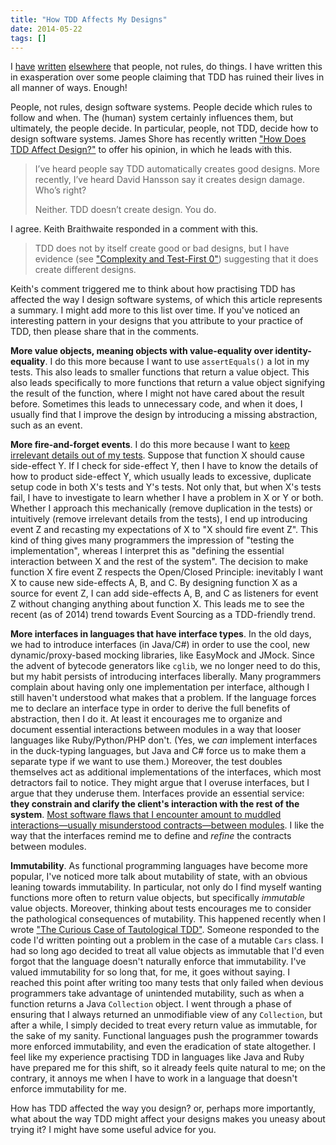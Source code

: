 ```yaml
---
title: "How TDD Affects My Designs"
date: 2014-05-22
tags: []
---
```

I [have](https://twitter.com/jbrains/status/205679396508549120) [written](https://twitter.com/jbrains/status/468555663929769984) [elsewhere](https://twitter.com/jbrains/status/314574600069607424) that people, not rules, do things. I have written this in exasperation over some people claiming that TDD has ruined their lives in all manner of ways. Enough!

People, not rules, design software systems. People decide which rules to follow and when. The (human) system certainly influences them, but ultimately, the people decide. In particular, people, not TDD, decide how to design software systems. James Shore has recently written ["How Does TDD Affect Design?"](https://link.jbrains.ca/1ktgs6B) to offer his opinion, in which he leads with this.

> I’ve heard people say TDD automatically creates good designs. More recently, I’ve heard David Hansson say it creates design damage. Who’s right?
>
> Neither. TDD doesn’t create design. You do.

I agree. Keith Braithwaite responded in a comment with this.

> TDD does not by itself create good or bad designs, but I have evidence (see ["Complexity and Test-First 0"](https://link.jbrains.ca/1ktgHPg)) suggesting that it does create different designs.

Keith's comment triggered me to think about how practising TDD has affected the way I design software systems, of which this article represents a summary. I might add more to this list over time. If you've noticed an interesting pattern in your designs that you attribute to your practice of TDD, then please share that in the comments.

**More value objects, meaning objects with value-equality over identity-equality**. I do this more because I want to use `assertEquals()` a lot in my tests. This also leads to smaller functions that return a value object. This also leads specifically to more functions that return a value object signifying the result of the function, where I might not have cared about the result before. Sometimes this leads to unnecessary code, and when it does, I usually find that I improve the design by introducing a missing abstraction, such as an event.

**More fire-and-forget events**. I do this more because I want to [keep irrelevant details out of my tests](/permalink/what-your-tests-dont-need-to-know-will-hurt-you). Suppose that function X should cause side-effect Y. If I check for side-effect Y, then I have to know the details of how to product side-effect Y, which usually leads to excessive, duplicate setup code in both X's tests and Y's tests. Not only that, but when X's tests fail, I have to investigate to learn whether I have a problem in X or Y or both. Whether I approach this mechanically (remove duplication in the tests) or intuitively (remove irrelevant details from the tests), I end up introducing event Z and recasting my expectations of X to "X should fire event Z". This kind of thing gives many programmers the impression of "testing the implementation", whereas I interpret this as "defining the essential interaction between X and the rest of the system". The decision to make function X fire event Z respects the Open/Closed Principle: inevitably I want X to cause new side-effects A, B, and C. By designing function X as a source for event Z, I can add side-effects A, B, and C as listeners for event Z without changing anything about function X. This leads me to see the recent (as of 2014) trend towards Event Sourcing as a TDD-friendly trend.

**More interfaces in languages that have interface types**. In the old days, we had to introduce interfaces (in Java/C#) in order to use the cool, new dynamic/proxy-based mocking libraries, like EasyMock and JMock. Since the advent of bytecode generators like `cglib`, we no longer need to do this, but my habit persists of introducing interfaces liberally. Many programmers complain about having only one implementation per interface, although I still haven't understood what makes that a problem. If the language forces me to declare an interface type in order to derive the full benefits of abstraction, then I do it. At least it encourages me to organize and document essential interactions between modules in a way that looser languages like Ruby/Python/PHP don't. (Yes, we *can* implement interfaces in the duck-typing languages, but Java and C# force us to make them a separate type if we want to use them.) Moreover, the test doubles themselves act as additional implementations of the interfaces, which most detractors fail to notice. They might argue that I overuse interfaces, but I argue that they underuse them. Interfaces provide an essential service: **they constrain and clarify the client's interaction with the rest of the system**. [Most software flaws that I encounter amount to muddled interactions&mdash;usually misunderstood contracts&mdash;between modules](https://bit.ly/QWK7do). I like the way that the interfaces remind me to define and *refine* the contracts between modules.

**Immutability**. As functional programming languages have become more popular, I've noticed more talk about mutability of state, with an obvious leaning towards immutability. In particular, not only do I find myself wanting functions more often to return value objects, but specifically *immutable* value objects. Moreover, thinking about tests encourages me to consider the pathological consequences of mutability. This happened recently when I wrote ["The Curious Case of Tautological TDD"](/permalink/the-curious-case-of-tautological-tdd). Someone responded to the code I'd written pointing out a problem in the case of a mutable `Cars` class. I had so long ago decided to treat all value objects as immutable that I'd even forgot that the language doesn't naturally enforce that immutability. I've valued immutability for so long that, for me, it goes without saying. I reached this point after writing too many tests that only failed when devious programmers take advantage of unintended mutability, such as when a function returns a Java `Collection` object. I went through a phase of ensuring that I always returned an unmodifiable view of any `Collection`, but after a while, I simply decided to treat every return value as immutable, for the sake of my sanity. Functional languages push the programmer towards more enforced immutability, and even the eradication of state altogether. I feel like my experience practising TDD in languages like Java and Ruby have prepared me for this shift, so it already feels quite natural to me; on the contrary, it annoys me when I have to work in a language that doesn't enforce immutability for me.

How has TDD affected the way you design? or, perhaps more importantly, what about the way TDD might affect your designs makes you uneasy about trying it? I might have some useful advice for you.

